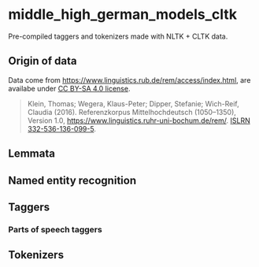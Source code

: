 # middle_high_german_models_cltk

Pre-compiled taggers and tokenizers made with NLTK + CLTK data.

## Origin of data

Data come from https://www.linguistics.rub.de/rem/access/index.html, are availabe under [CC BY-SA 4.0 license](https://creativecommons.org/licenses/by-sa/4.0/).

> Klein, Thomas; Wegera, Klaus-Peter; Dipper, Stefanie; Wich-Reif, Claudia (2016). Referenzkorpus Mittelhochdeutsch (1050–1350), Version 1.0, https://www.linguistics.ruhr-uni-bochum.de/rem/. [ISLRN 332-536-136-099-5](http://islrn.org/resources/332-536-136-099-5/).


## Lemmata


## Named entity recognition


## Taggers


### Parts of speech taggers


## Tokenizers
